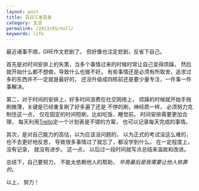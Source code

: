 ```yaml
---
layout: post
title: 吾日三省吾身
category: 生活
permalink: /2013/05/null/
keywords: life
---
```


最近诸事不顺，GRE作文悲剧了。 但好像也注定悲剧，反省下自己。

首先是对时间安排上的失策，当多个事情过来的时候时常让自己变得烦躁，
然后就开始什么都不想做，导致什么也做不好。
有些事情还是必须有所取舍，追求过多的东西并不一定就是最好的，
还没升级成四核前还是要少量专注，一件事一件事解决。

第二，对于时间的安排上，好多时间浪费在社交网络上，
烦躁的时候就开始手贱刷微薄，关键是已经重复刷了好多遍了还是
不停的刷，神经质一样， 必须努力克制住这一点， 仅在固定的时间短刷，比如吃饭、睡觉前。
时间安排需要更加合理， 每天利用[Trello](http://trello.com)定一个计划表是不错的方案， 
也可以记录每天完成的事情。

其次，是对自己能力的高估，以为应该没问题的， 以为正式的考试没这么难的， 也不去更好地反思，
导致很多事情过了就忘了，都没学到什么。 在一定程度上， 没有记录， 就没有进步。
这一点， 以后过一段时间就写点总结来温故和改进。

总结下，自己要努力， 不能太依赖他人的帮助， _毕竟最后是我需要让他人依靠的_。

以上，
努力！

